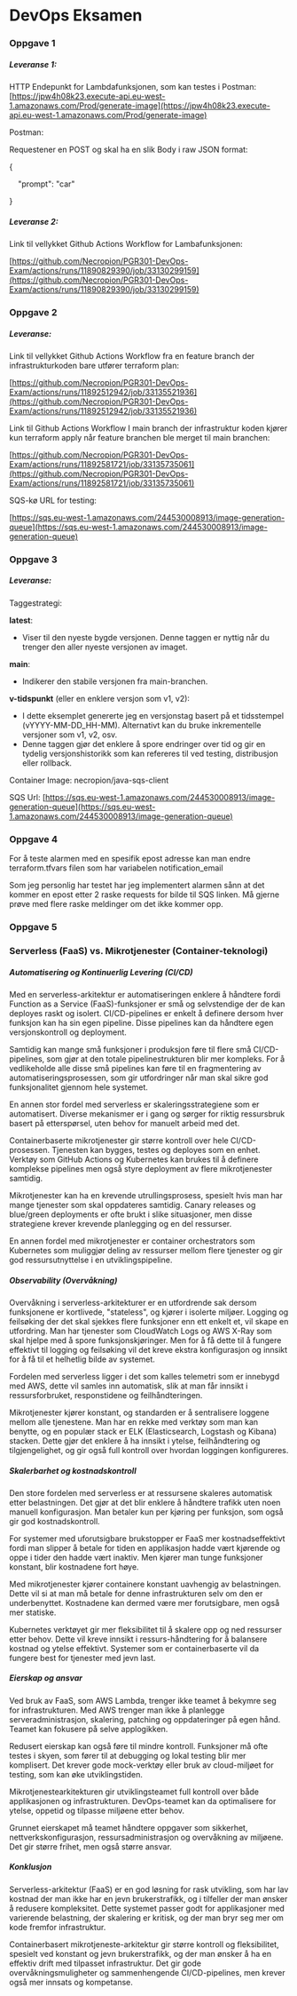 # DevOps Eksamen

### Oppgave 1

##### Leveranse 1:

HTTP Endepunkt for Lambdafunksjonen, som kan testes i Postman: [https://jpw4h08k23.execute-api.eu-west-1.amazonaws.com/Prod/generate-image](https://jpw4h08k23.execute-api.eu-west-1.amazonaws.com/Prod/generate-image)

Postman:

Requestener en POST og skal ha en slik Body i raw JSON format:

{

    "prompt": "car"

}

##### Leveranse 2:

Link til vellykket Github Actions Workflow for Lambafunksjonen:

[https://github.com/Necropion/PGR301-DevOps-Exam/actions/runs/11890829390/job/33130299159](https://github.com/Necropion/PGR301-DevOps-Exam/actions/runs/11890829390/job/33130299159)

### Oppgave 2

##### Leveranse:

Link til vellykket Github Actions Workflow fra en feature branch der infrastrukturkoden bare utfører terraform plan:

[https://github.com/Necropion/PGR301-DevOps-Exam/actions/runs/11892512942/job/33135521936](https://github.com/Necropion/PGR301-DevOps-Exam/actions/runs/11892512942/job/33135521936)

Link til Github Actions Workflow I main branch der infrastruktur koden kjører kun terraform apply når feature branchen ble merget til main branchen:

[https://github.com/Necropion/PGR301-DevOps-Exam/actions/runs/11892581721/job/33135735061](https://github.com/Necropion/PGR301-DevOps-Exam/actions/runs/11892581721/job/33135735061)

SQS-kø URL for testing:

[https://sqs.eu-west-1.amazonaws.com/244530008913/image-generation-queue](https://sqs.eu-west-1.amazonaws.com/244530008913/image-generation-queue)

### Oppgave 3

##### Leveranse:

Taggestrategi:

**latest**:

- Viser til den nyeste bygde versjonen. Denne taggen er nyttig når du trenger den aller nyeste versjonen av imaget.

**main**:

- Indikerer den stabile versjonen fra main-branchen.

**v-tidspunkt** (eller en enklere versjon som v1, v2):

- I dette eksemplet genererte jeg en versjonstag basert på et tidsstempel (vYYYY-MM-DD_HH-MM). Alternativt kan du bruke inkrementelle versjoner som v1, v2, osv.
- Denne taggen gjør det enklere å spore endringer over tid og gir en tydelig versjonshistorikk som kan refereres til ved testing, distribusjon eller rollback.

Container Image: necropion/java-sqs-client

SQS Url: [https://sqs.eu-west-1.amazonaws.com/244530008913/image-generation-queue](https://sqs.eu-west-1.amazonaws.com/244530008913/image-generation-queue)

### Oppgave 4

For å teste alarmen med en spesifik epost adresse kan man endre terraform.tfvars filen som har variabelen notification_email

Som jeg personlig har testet har jeg implementert alarmen sånn at det kommer en epost etter 2 raske requests for bilde til SQS linken. Må gjerne prøve med flere raske meldinger om det ikke kommer opp.

### Oppgave 5

### Serverless (FaaS) vs. Mikrotjenester (Container-teknologi)

##### **Automatisering og Kontinuerlig Levering (CI/CD)**

Med en serverless-arkitektur er automatiseringen enklere å håndtere fordi Function as a Service (FaaS)-funksjoner er små og selvstendige der de kan deployes raskt og isolert. CI/CD-pipelines er enkelt å definere dersom hver funksjon kan ha sin egen pipeline. Disse pipelines kan da håndtere egen versjonskontroll og deployment.

Samtidig kan mange små funksjoner i produksjon føre til flere små CI/CD-pipelines, som gjør at den totale pipelinestrukturen blir mer kompleks. For å vedlikeholde alle disse små pipelines kan føre til en fragmentering av automatiseringsprosessen, som gir utfordringer når man skal sikre god funksjonalitet gjennom hele systemet.

En annen stor fordel med serverless er skaleringsstrategiene som er automatisert. Diverse mekanismer er i gang og sørger for riktig ressursbruk basert på etterspørsel, uten behov for manuelt arbeid med det.

Containerbaserte mikrotjenester gir større kontroll over hele CI/CD-prosessen. Tjenesten kan bygges, testes og deployes som en enhet. Verktøy som GitHub Actions og Kubernetes kan brukes til å definere komplekse pipelines men også styre deployment av flere mikrotjenester samtidig.

Mikrotjenester kan ha en krevende utrullingsprosess, spesielt hvis man har mange tjenester som skal oppdateres samtidig. Canary releases og blue/green deployments er ofte brukt i slike situasjoner, men disse strategiene krever krevende planlegging og en del ressurser.

En annen fordel med mikrotjenester er container orchestrators som Kubernetes som muliggjør deling av ressurser mellom flere tjenester og gir god ressursutnyttelse i en utviklingspipeline.

##### **Observability (Overvåkning)**

Overvåkning i serverless-arkitekturer er en utfordrende sak dersom funksjonene er kortlivede, "stateless", og kjører i isolerte miljøer. Logging og feilsøking der det skal sjekkes flere funksjoner enn ett enkelt et, vil skape en utfordring. Man har tjenester som CloudWatch Logs og AWS X-Ray som skal hjelpe med å spore funksjonskjøringer. Men for å få dette til å fungere effektivt til logging og feilsøking vil det kreve ekstra konfigurasjon og innsikt for å få til et helhetlig bilde av systemet.

Fordelen med serverless ligger i det som kalles telemetri som er innebygd med AWS, dette vil samles inn automatisk, slik at man får innsikt i ressursforbruket, responstidene og feilhåndteringen.

Mikrotjenester kjører konstant, og standarden er å sentralisere loggene mellom alle tjenestene. Man har en rekke med verktøy som man kan benytte, og en populær stack er ELK (Elasticsearch, Logstash og Kibana) stacken. Dette gjør det enklere å ha innsikt i ytelse, feilhåndtering og tilgjengelighet, og gir også full kontroll over hvordan loggingen konfigureres.

##### **Skalerbarhet og kostnadskontroll**

Den store fordelen med serverless er at ressursene skaleres automatisk etter belastningen. Det gjør at det blir enklere å håndtere trafikk uten noen manuell konfigurasjon. Man betaler kun per kjøring per funksjon, som også gir god kostnadskontroll.

For systemer med uforutsigbare brukstopper er FaaS mer kostnadseffektivt fordi man slipper å betale for tiden en applikasjon hadde vært kjørende og oppe i tider den hadde vært inaktiv. Men kjører man tunge funksjoner konstant, blir kostnadene fort høye.

Med mikrotjenester kjører containere konstant uavhengig av belastningen. Dette vil si at man må betale for denne infrastrukturen selv om den er underbenyttet. Kostnadene kan dermed være mer forutsigbare, men også mer statiske.

Kubernetes verktøyet gir mer fleksibilitet til å skalere opp og ned ressurser etter behov. Dette vil kreve innsikt i ressurs-håndtering for å balansere kostnad og ytelse effektivt. Systemer som er containerbaserte vil da fungere best for tjenester med jevn last.

##### **Eierskap og ansvar**

Ved bruk av FaaS, som AWS Lambda, trenger ikke teamet å bekymre seg for infrastrukturen. Med AWS trenger man ikke å planlegge serveradministrasjon, skalering, patching og oppdateringer på egen hånd. Teamet kan fokusere på selve applogikken.

Redusert eierskap kan også føre til mindre kontroll. Funksjoner må ofte testes i skyen, som fører til at debugging og lokal testing blir mer komplisert. Det krever gode mock-verktøy eller bruk av cloud-miljøet for testing, som kan øke utviklingstiden.

Mikrotjenestearkitekturen gir utviklingsteamet full kontroll over både applikasjonen og infrastrukturen. DevOps-teamet kan da optimalisere for ytelse, oppetid og tilpasse miljøene etter behov.

Grunnet eierskapet må teamet håndtere oppgaver som sikkerhet, nettverkskonfigurasjon, ressursadministrasjon og overvåkning av miljøene. Det gir større frihet, men også større ansvar.

##### **Konklusjon**

Serverless-arkitektur (FaaS) er en god løsning for rask utvikling, som har lav kostnad der man ikke har en jevn brukerstrafikk, og i tilfeller der man ønsker å redusere kompleksitet. Dette systemet passer godt for applikasjoner med varierende belastning, der skalering er kritisk, og der man bryr seg mer om kode fremfor infrastruktur.

Containerbasert mikrotjeneste-arkitektur gir større kontroll og fleksibilitet, spesielt ved konstant og jevn brukerstrafikk, og der man ønsker å ha en effektiv drift med tilpasset infrastruktur. Det gir gode overvåkningsmuligheter og sammenhengende CI/CD-pipelines, men krever også mer innsats og kompetanse.